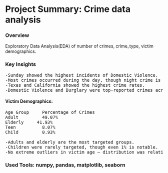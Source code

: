 # Project Summary: Crime data analysis

### Overview
Exploratory Data Analysis(EDA) of number of crimes, crime_type, victim demographics.

### Key Insights
<pre>
-Sunday showed the highest incidents of Domestic Violence.
-Most crimes occurred during the day, though night crime is still significant.
-Texas and California showed the highest crime rates.
-Domestic Violence and Burglary were top-reported crimes across most cities.
</pre>
#### Victim Demographics:
<pre>
Age Group	  Percentage of Crimes
Adult	      49.07%
Elderly	    41.93%
Teen	      8.07%
Child	      0.93%

-Adults and elderly are the most targeted groups.
-Children were rarely targeted, though even 1% is notable.
-No extreme outliers in victim age — distribution was relatively uniform.
</pre>
### Used Tools: numpy, pandas, matplotlib, seaborn
